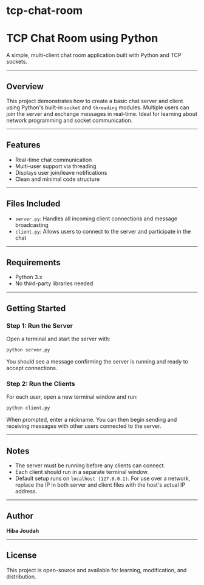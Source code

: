 # tcp-chat-room

# TCP Chat Room using Python

A simple, multi-client chat room application built with Python and TCP sockets.

---

## Overview

This project demonstrates how to create a basic chat server and client using Python's built-in `socket` and `threading` modules. Multiple users can join the server and exchange messages in real-time. Ideal for learning about network programming and socket communication.

---

## Features

- Real-time chat communication
- Multi-user support via threading
- Displays user join/leave notifications
- Clean and minimal code structure

---

## Files Included

- `server.py`: Handles all incoming client connections and message broadcasting
- `client.py`: Allows users to connect to the server and participate in the chat

---

## Requirements

- Python 3.x
- No third-party libraries needed

---

## Getting Started

### Step 1: Run the Server

Open a terminal and start the server with:

```bash
python server.py
```

You should see a message confirming the server is running and ready to accept connections.

### Step 2: Run the Clients

For each user, open a new terminal window and run:

```bash
python client.py
```

When prompted, enter a nickname. You can then begin sending and receiving messages with other users connected to the server.

---

## Notes

- The server must be running before any clients can connect.
- Each client should run in a separate terminal window.
- Default setup runs on `localhost (127.0.0.1)`. For use over a network, replace the IP in both server and client files with the host's actual IP address.

---

## Author

**Hiba Joudah**

---

## License

This project is open-source and available for learning, modification, and distribution.

